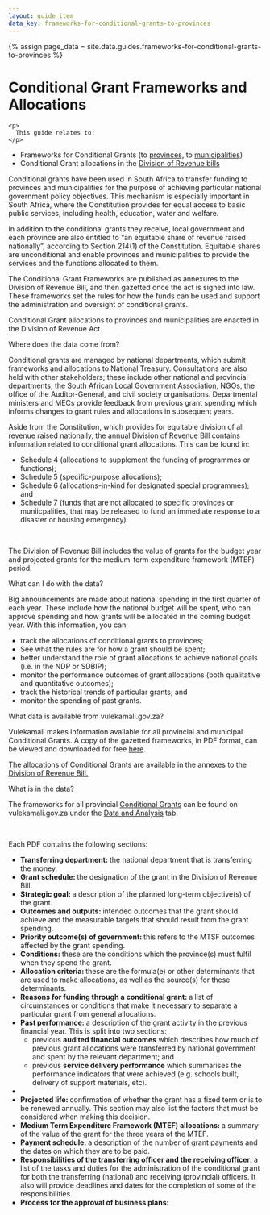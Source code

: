 ```yaml
---
layout: guide_item
data_key: frameworks-for-conditional-grants-to-provinces
---
```


{% assign page_data = site.data.guides.frameworks-for-conditional-grants-to-provinces
 %}
<h1 class="Page-mainHeading">Conditional Grant Frameworks and Allocations
</h1>

<div class="BasicContent u-marginBottom15">

    <p>
      This guide relates to:
    </p>

  <ul>
  <li>Frameworks for Conditional Grants (to  <a href="/datasets/frameworks-for-conditional-grants-to-provinces" target="_blank">provinces,</a> to <a href="/datasets/frameworks-for-conditional-grants-to-municipalities" target="_blank">municipalities</a>)
  </li>

  <li>Conditional Grant allocations in the <a href="/datasets/division-of-revenue-bills" target="_blank">Division of Revenue bills</a>
  </li>
  </ul>

  <p>
  Conditional grants have been used in South Africa to transfer funding to provinces and municipalities for the purpose of achieving particular national government policy objectives. This mechanism is especially important in South Africa, where the Constitution provides for equal access to basic public services, including health, education, water and welfare.
  </p>

  <p>
    In addition to the conditional grants they receive, local government and each province are also entitled to “an equitable share of revenue raised nationally”, according to Section 214(1) of the Constitution. Equitable shares are unconditional and  enable provinces and municipalities to provide the services and the functions allocated to them.
  </p>

  <p>
      The Conditional Grant Frameworks are published as annexures to the Division of Revenue Bill, and then gazetted once the act is signed into law. These frameworks set the rules for how the funds can be used and support the administration and oversight of conditional grants.
  </p>

  <p>
      Conditional Grant allocations to provinces and municipalities are enacted in the Division of Revenue Act.
  </p>
</div>

<div class="BasicContent u-marginBottom15">
  <div class="BasicContent-title">Where does the data come from?</div>
    <p>
        Conditional grants are managed by national departments, which submit frameworks and allocations to National Treasury. Consultations are also held with other stakeholders; these include other national and provincial departments, the South African Local Government Association, NGOs, the office of the Auditor-General, and civil society organisations. Departmental ministers and MECs provide feedback from previous grant spending which informs changes to grant rules and allocations in subsequent years.
    </p>
    <p>
        Aside from the Constitution, which provides for equitable division of all revenue raised nationally, the annual Division of Revenue Bill contains information related to conditional grant allocations. This can be found in:
    </p>

  <ul>
      <li>
      Schedule 4 (allocations to supplement the funding of programmes or functions);
      </li>
      <li>
      Schedule 5 (specific-purpose allocations);
      </li>
      <li>
      Schedule 6 (allocations-in-kind for designated special programmes); and
      </li>
      <li>
      Schedule 7 (funds that are not allocated to specific provinces or muniicpalities, that may be released to fund an immediate response to a disaster or housing emergency).
      </li>
    </ul>
      <br/>
      <p>
      The Division of Revenue Bill includes the value of grants for the budget year and projected grants for the medium-term expenditure framework (MTEF) period.
      </p>
  </div>


<div class="BasicContent u-marginBottom15">
  <div class="BasicContent-title">What can I do with the data?</div>
    <p>
    Big announcements are made about national spending in the first quarter of each year. These include how the national budget will be spent, who can approve spending and how grants will be allocated in the coming budget year. With this information, you can:
    </p>
    <ul>
      <li>
      track the allocations of conditional grants to provinces;
      </li>
      <li>
         See what the rules are for how a grant should be spent;
      </li>
      <li>
          better understand the role of grant allocations to achieve national goals (i.e. in the NDP or SDBIP);
      </li>
      <li>
          monitor the performance outcomes of grant allocations (both qualitative and quantitative outcomes);
      </li>
      <li>
         track the historical trends of particular grants; and
      </li>
      <li>
         monitor the spending of past grants.
      </li>
    </ul>
   </div>

   <div class="BasicContent u-marginBottom15">
        <div class="BasicContent-title">What data is available from vulekamali.gov.za?</div>
      <p>
          Vulekamali makes information available for all provincial and municipal Conditional Grants. A copy of the gazetted frameworks, in PDF format, can be viewed and downloaded for free <a href="/datasets/frameworks-for-conditional-grants-to-provinces%5d">here</a>.
      </p>
      <p>
          The allocations of Conditional Grants are available in the annexes to the <a href="/datasets/division-of-revenue-bills" target="_blank"> Division of Revenue Bill.</a>
      </p>
   </div>

  <div class="BasicContent u-marginBottom15">
        <div class="BasicContent-title">What is in the data?
    </div>
        <p>
            The frameworks for all provincial <a href="/datasets/frameworks-for-conditional-grants-to-provinces" target="_blank"> Conditional Grants</a> can be found on vulekamali.gov.za under the <a href="/datasets" target="_blank"> Data and Analysis</a> tab.
        </p>
        <br/>
        <p>Each PDF contains the following sections:</p>
          <ul>
            <li>
              <b>Transferring department: </b> the national department that is transferring the money.
            </li>
            <li>
               <b>Grant schedule: </b> the designation of the grant in the Division of Revenue Bill. 
            </li>
            <li>
              <b>Strategic goal: </b> a description of the planned long-term objective(s) of the grant.
            </li>
            <li>
              <b>Outcomes and outputs: </b> intended outcomes that the grant should achieve and the measurable targets that should result from the grant spending.
            </li>
            <li>
               <b>Priority outcome(s) of government: </b> this refers to the MTSF outcomes affected by the grant spending.
            </li>
            <li>
                <b>Conditions: </b> these are the conditions which the province(s) must fulfil when they spend the grant.
            </li>
            <li>
                <b>Allocation criteria: </b> these are the formula(e) or other determinants that are used to make allocations, as well as the source(s) for these determinants.
            </li>
            <li>
                <b>Reasons for funding through a conditional grant: </b> a list of circumstances or conditions that make it necessary to separate a particular grant from general allocations.
            </li>
            <li>
                <b>Past performance: </b> a description of the grant activity in the previous financial year. This is split into two sections:
                <ul>
                  <li>
                    previous <b>audited financial outcomes</b> which describes how much of previous grant allocations were transferred by national government and spent by the relevant department; and
                  </li>
                  <li>
                    previous <b>service delivery performance</b> which summarises the performance indicators that were achieved (e.g. schools built, delivery of support materials, etc).
                  </li>
                </ul>
            <li>
            <li>
                <b>Projected life: </b> confirmation of whether the grant has a fixed term or is to be renewed annually. This section may also list the factors that must be considered when making this decision.
            </li>
             <li>
                <b>Medium Term Expenditure Framework (MTEF) allocations: </b> a summary of the value of the grant for the three years of the MTEF.
            </li>
             <li>
                <b>Payment schedule: </b> a description of the number of grant payments and the dates on which they are to be paid.
            </li>
             <li>
                <b>Responsibilities of the transferring officer and the receiving officer: </b> a list of the tasks and duties for the administration of the conditional grant for both the transferring (national) and receiving (provincial) officers. It also will provide deadlines and dates for the completion of some of the responsibilities.
            </li>
            <li>
                <b>Process for the approval of business plans:</b>
            </li>
